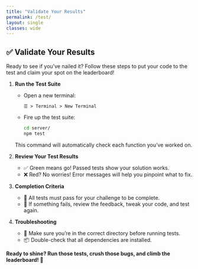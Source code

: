 ```yaml
---
title: "Validate Your Results"
permalink: /test/
layout: single
classes: wide
---
```


## ✅ Validate Your Results

Ready to see if you’ve nailed it? Follow these steps to put your code to the test and claim your spot on the leaderboard!

1. **Run the Test Suite**  
   - Open a new terminal:
     ```
     ☰ > Terminal > New Terminal
     ```
   - Fire up the test suite:
      ```bash
      cd server/
      npm test
      ```
   This command will automatically check each function you’ve worked on.

2. **Review Your Test Results**  
   - ✅ Green means go! Passed tests show your solution works.
   - ❌ Red? No worries! Error messages will help you pinpoint what to fix.

3. **Completion Criteria**  
   - 🏁 All tests must pass for your challenge to be complete.
   - 🔄 If something fails, review the feedback, tweak your code, and test again.

4. **Troubleshooting**  
   - 📂 Make sure you’re in the correct directory before running tests.
   - 📦 Double-check that all dependencies are installed.

**Ready to shine? Run those tests, crush those bugs, and climb the leaderboard! 🚀**
